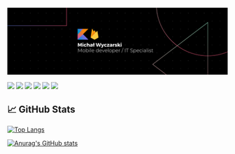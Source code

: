 
[![Header](https://raw.githubusercontent.com/RedC4ke/Redc4ke/main/Banner.png "Header")](https://www.linkedin.com/in/micha%C5%82-wyczarski/)

![](https://img.shields.io/badge/OS-Windows-orange)
![](https://img.shields.io/badge/IDE-Intellij_kit-orange)
![](https://img.shields.io/badge/Code-Kotlin-orange)
![](https://img.shields.io/badge/Code-Python-orange)
![](https://img.shields.io/badge/Tools-PostgreSQL-orange)
![](https://img.shields.io/badge/Tools-Firebase-orange)

## 📈 GitHub Stats

[![Top Langs](https://github-readme-stats.vercel.app/api/top-langs/?username=Redc4ke&layout=compact&count_private=true&show_icons=true&theme=vision-friendly-dark)](https://github.com/anuraghazra/github-readme-stats)

[![Anurag's GitHub stats](https://github-readme-stats.vercel.app/api?username=Redc4ke&count_private=true&show_icons=true&theme=vision-friendly-dark&hide=contribs)](https://github.com/anuraghazra/github-readme-stats)

